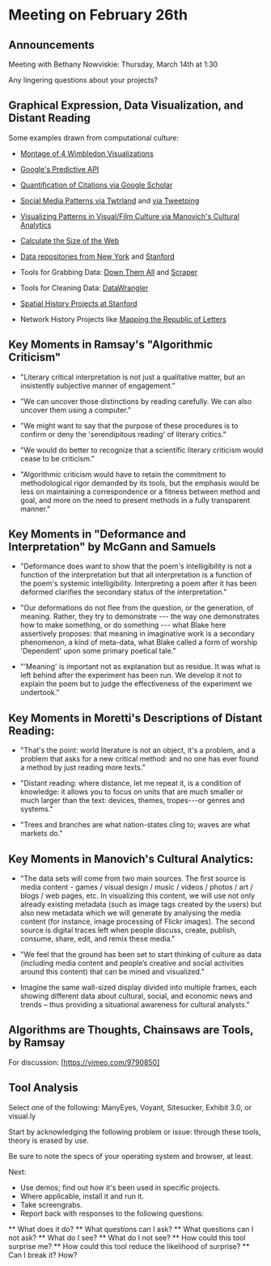 # Meeting on February 26th

## Announcements

Meeting with Bethany Nowviskie: Thursday, March 14th at 1:30

Any lingering questions about your projects? 

## Graphical Expression, Data Visualization, and Distant Reading

Some examples drawn from computational culture: 

* [Montage of 4 Wimbledon Visualizations](https://vimeo.com/8649045) 

* [Google's Predictive API](https://www.youtube.com/watch?v=u39rCNFWDEA)

* [Quantification of Citations via Google Scholar](http://scholar.google.com/citations?user=QP5JHg_7o_cC&hl=en)

* [Social Media Patterns via Twtrland](http://twtrland.com/profile/jenterysayers) and [via Tweetping](http://tweetping.net/#)

* [Visualizing Patterns in Visual/Film Culture via Manovich's Cultural Analytics](http://www.flickr.com/photos/culturevis/8349177898/lightbox/)

* [Calculate the Size of the Web](http://www.worldwidewebsize.com/)

* [Data repositories from New York](https://data.cityofnewyork.us/) and [Stanford](http://snap.stanford.edu/data/)

* Tools for Grabbing Data: [Down Them All](http://www.downthemall.net/) and [Scraper](https://chrome.google.com/webstore/detail/scraper/mbigbapnjcgaffohmbkdlecaccepngjd)

* Tools for Cleaning Data: [DataWrangler](http://vis.stanford.edu/wrangler/)

* [Spatial History Projects at Stanford](http://www.stanford.edu/group/spatialhistory/cgi-bin/site/viz.php?id=393&project_id=0)

* Network History Projects like [Mapping the Republic of Letters](http://republicofletters.stanford.edu/case-study/visualizing-benjamin-franklins-correspondence-network/)

## Key Moments in Ramsay's "Algorithmic Criticism"

* "Literary critical interpretation is not just a qualitative matter, but an insistently subjective manner of engagement."

* "We can uncover those distinctions by reading carefully. We can also uncover them using a computer."
 
* "We might want to say that the purpose of these procedures is to confirm or deny the 'serendipitous reading' of literary critics." 
 
* "We would do better to recognize that a scientific literary criticism would cease to be criticism."

* "Algorithmic criticism would have to retain the commitment to methodological rigor demanded by its tools, but the emphasis would be less on maintaining a correspondence or a fitness between method and goal, and more on the need to present methods in a fully transparent manner." 

## Key Moments in "Deformance and Interpretation" by McGann and Samuels

* "Deformance does want to show that the poem's intelligibility is not a function of the interpretation but that all interpretation is a function of the poem's systemic intelligibility. Interpreting a poem after it has been deformed clarifies the secondary status of the interpretation."  

* "Our deformations do not flee from the question, or the generation, of meaning. Rather, they try to demonstrate --- the way one demonstrates how to make something, or do something --- what Blake here assertively proposes: that meaning in imaginative work is a secondary phenomenon, a kind of meta-data, what Blake called a form of worship 'Dependent' upon some primary poetical tale." 

* "'Meaning' is important not as explanation but as residue. It was what is left behind after the experiment has been run. We develop it not to explain the poem but to judge the effectiveness of the experiment we undertook."

## Key Moments in Moretti's Descriptions of Distant Reading: 

* "That's the point: world literature is not an object, it's a problem, and a problem that asks for a new critical method: and no one has ever found a method by just reading more texts."

* "Distant reading: where distance, let me repeat it, is a condition of knowledge: it allows you to focus on units that are much smaller or much larger than the text: devices, themes, tropes---or genres and systems."  

* "Trees and branches are what nation-states cling to; waves are what markets do."  

## Key Moments in Manovich's Cultural Analytics: 

* "The data sets will come from two main sources. The first source is media content - games / visual design / music / videos / photos / art / blogs / web pages, etc. In visualizing this content, we will use not only already existing metadata (such as image tags created by the users) but also new metadata which we will generate by analysing the media content (for instance, image processing of Flickr images). The second source is digital traces left when people discuss, create, publish, consume, share, edit, and remix these media."

* "We feel that the ground has been set to start thinking of culture as data (including media content and people’s creative and social activities around this content) that can be mined and visualized." 

* Imagine the same wall-sized display divided into multiple frames, each showing different data about cultural, social, and economic news and trends – thus providing a situational awareness for cultural analysts."

## Algorithms are Thoughts, Chainsaws are Tools, by Ramsay

For discussion: [https://vimeo.com/9790850]

## Tool Analysis

Select one of the following: ManyEyes, Voyant, Sitesucker, Exhibit 3.0, or visual.ly

Start by acknowledging the following problem or issue: through these tools, theory is erased by use.  

Be sure to note the specs of your operating system and browser, at least. 

Next: 

* Use demos; find out how it's been used in specific projects.
* Where applicable, install it and run it. 
* Take screengrabs. 
* Report back with responses to the following questions:  

** What does it do? 
** What questions can I ask? 
** What questions can I not ask? 
** What do I see?
** What do I not see? 
** How could this tool surprise me? 
** How could this tool reduce the likelihood of surprise? 
** Can I break it? How? 
